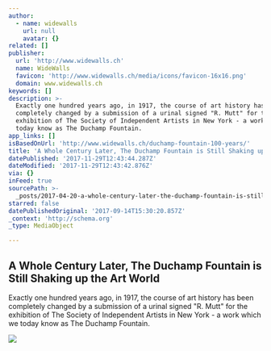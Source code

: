 ```yaml
---
author:
  - name: widewalls
    url: null
    avatar: {}
related: []
publisher:
  url: 'http://www.widewalls.ch'
  name: WideWalls
  favicon: 'http://www.widewalls.ch/media/icons/favicon-16x16.png'
  domain: www.widewalls.ch
keywords: []
description: >-
  Exactly one hundred years ago, in 1917, the course of art history has been
  completely changed by a submission of a urinal signed "R. Mutt" for the
  exhibition of The Society of Independent Artists in New York - a work which we
  today know as The Duchamp Fountain.
app_links: []
isBasedOnUrl: 'http://www.widewalls.ch/duchamp-fountain-100-years/'
title: 'A Whole Century Later, The Duchamp Fountain is Still Shaking up the Art World'
datePublished: '2017-11-29T12:43:44.287Z'
dateModified: '2017-11-29T12:43:42.876Z'
via: {}
inFeed: true
sourcePath: >-
  _posts/2017-04-20-a-whole-century-later-the-duchamp-fountain-is-still-shaking.md
starred: false
datePublishedOriginal: '2017-09-14T15:30:20.857Z'
_context: 'http://schema.org'
_type: MediaObject

---
```

<article style=""><h1>A Whole Century Later, The Duchamp Fountain is Still Shaking up the Art World</h1><p>Exactly one hundred years ago, in 1917, the course of art history has been completely changed by a submission of a urinal signed "R. Mutt" for the exhibition of The Society of Independent Artists in New York - a work which we today know as The Duchamp Fountain.</p><img src="http://d2jv9003bew7ag.cloudfront.net/uploads/Marcel-Duchamp-Fountain-19173.jpg" /></article>